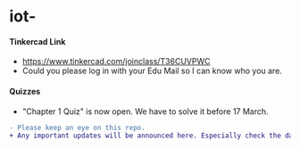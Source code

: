 # iot-

#### Tinkercad Link
- https://www.tinkercad.com/joinclass/T36CUVPWC
- Could you please log in with your Edu Mail so I can know who you are.

#### Quizzes
- "Chapter 1 Quiz" is now open. We have to solve it before 17 March.

```diff
- Please keep an eye on this repo.
+ Any important updates will be announced here. Especially check the day before the lecture.
```
